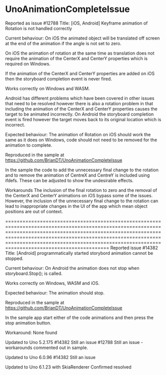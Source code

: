 # UnoAnimationCompleteIssue
Reported as issue #12788
Title:
[iOS, Android] Keyframe animation of Rotation is not handled correctly

Current behaviour:
On iOS the animated object will be translated off screen at the end of the animation if the angle is not set to zero.

On iOS the animation of rotation at the same time as translation does not require the animation of the CenterX and CenterY properties which is required on Windows.

If the animation of the CenterX and CenterY properties are added on iOS then the storyboard completion event is never fired.

Works correctly on Windows and WASM.

Android has different problems which have been covered in other issues that need to be resolved however there is also a rotation problem in that including the animation of the CenterX and CenterY properties causes the target to be animated incorrectly.
On Android the storyboard completion event is fired however the target moves back to its original location which is incorrect.

Expected behaviour:
The animation of Rotation on iOS should work the same as it does on Windows, code should not need to be removed for the animation to complete. 

Reproduced in the sample at 
https://github.com/BrianDT/UnoAnimationCompleteIssue

In the sample the code to add the unnecessary final change to the rotation and to remove the animation of CentreX and CentreY is included using ifdefs. These can be adjusted to show the undesirable effects.

Workarounds
The inclusion of the final rotation to zero and the removal of the CenterX and CenterY animations on iOS bypass some of the issues. 
However, the inclusion of the unnecessary final change to the rotation can lead to inappropriate changes in the UI of the app which mean object positions are out of context.

==================================================================================================================================================================================================================================================================================================================
Reported issue #14382
Title: [Android] programmatically started storybord animation cannot be stopped.

Current behaviour:
On Android the animation does not stop when storyboard.Stop(); is called.

Works correctly on Windows, WASM and iOS.

Expected behaviour:
The animation should stop.

Reproduced in the sample at 
https://github.com/BrianDT/UnoAnimationCompleteIssue

In the sample app start either of the code animations and then press the stop animation button.

Workaround:
None found

Updated to Uno 5.2.175
#14382 Still an issue
#12788 Still an issue - workarounds commented out in sample.

Updated to Uno 6.0.96
#14382 Still an issue

Updated to Uno 6.1.23 with SkiaRenderer
Confirmed resolved
